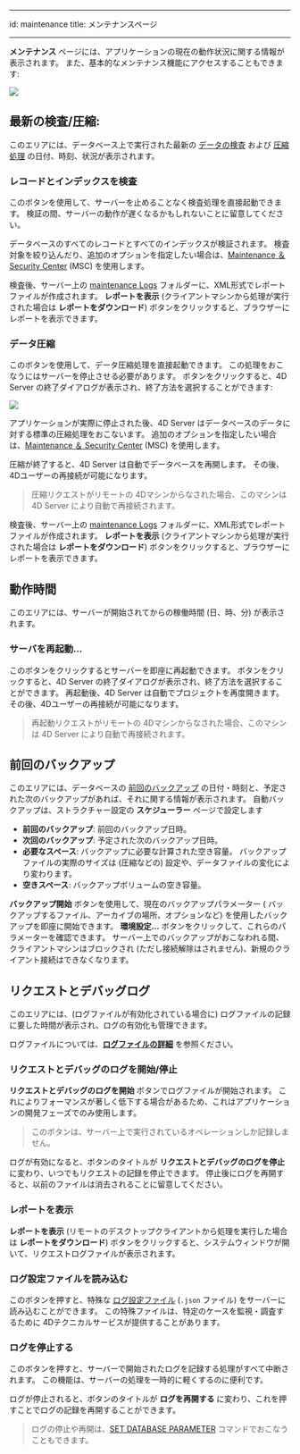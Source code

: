 - - -
id: maintenance title: メンテナンスページ
- - -


**メンテナンス** ページには、アプリケーションの現在の動作状況に関する情報が表示されます。 また、基本的なメンテナンス機能にアクセスすることもできます:

![](../assets/en/Admin/server-maintenance.png)


## 最新の検査/圧縮:

このエリアには、データベース上で実行された最新の [データの検査](MSC/verify.md) および [圧縮処理](MSC/compact.md) の日付、時刻、状況が表示されます。

### レコードとインデックスを検査

このボタンを使用して、サーバーを止めることなく検査処理を直接起動できます。 検証の間、サーバーの動作が遅くなるかもしれないことに留意してください。

データベースのすべてのレコードとすべてのインデックスが検証されます。 検査対象を絞り込んだり、追加のオプションを指定したい場合は、[Maintenance ＆ Security Center](MSC/overview.md) (MSC) を使用します。

検査後、サーバー上の [maintenance Logs](Project/architecture.md#logs) フォルダーに、XML形式でレポートファイルが作成されます。 **レポートを表示** (クライアントマシンから処理が実行された場合は **レポートをダウンロード**) ボタンをクリックすると、ブラウザーにレポートを表示できます。

### データ圧縮

このボタンを使用して、データ圧縮処理を直接起動できます。 この処理をおこなうにはサーバーを停止させる必要があります。 ボタンをクリックすると、4D Server の終了ダイアログが表示され、終了方法を選択することができます:

![](../assets/en/Admin/server-shut.png)

アプリケーションが実際に停止された後、4D Server はデータベースのデータに対する標準の圧縮処理をおこないます。 追加のオプションを指定したい場合は、[Maintenance ＆ Security Center](MSC/overview.md) (MSC) を使用します。

圧縮が終了すると、4D Server は自動でデータベースを再開します。 その後、4Dユーザーの再接続が可能になります。

> 圧縮リクエストがリモートの 4Dマシンからなされた場合、このマシンは 4D Server により自動で再接続されます。

検査後、サーバー上の [maintenance Logs](Project/architecture.md#logs) フォルダーに、XML形式でレポートファイルが作成されます。 **レポートを表示** (クライアントマシンから処理が実行された場合は **レポートをダウンロード**) ボタンをクリックすると、ブラウザーにレポートを表示できます。


## 動作時間

このエリアには、サーバーが開始されてからの稼働時間 (日、時、分) が表示されます。


### サーバを再起動...

このボタンをクリックするとサーバーを即座に再起動できます。 ボタンをクリックすると、4D Server の終了ダイアログが表示され、終了方法を選択することができます。 再起動後、4D Server は自動でプロジェクトを再度開きます。 その後、4Dユーザーの再接続が可能になります。

> 再起動リクエストがリモートの 4Dマシンからなされた場合、このマシンは 4D Server により自動で再接続されます。

## 前回のバックアップ

このエリアには、データベースの [前回のバックアップ](MSC/backup.md) の日付・時刻と、予定された次のバックアップがあれば、それに関する情報が表示されます。 自動バックアップは、ストラクチャー設定の **スケジューラー** ページで設定します

- **前回のバックアップ**: 前回のバックアップ日時。
- **次回のバックアップ**: 予定された次のバックアップ日時。
- **必要なスペース**: バックアップに必要な計算された空き容量。 バックアップファイルの実際のサイズは (圧縮などの) 設定や、データファイルの変化により変わります。
- **空きスペース**: バックアップボリュームの空き容量。


**バックアップ開始** ボタンを使用して、現在のバックアップパラメーター ( バックアップするファイル、アーカイブの場所、オプションなど) を使用したバックアップを即座に開始できます。 **環境設定...** ボタンをクリックして、これらのパラメーターを確認できます。 サーバー上でのバックアップがおこなわれる間、クライアントマシンはブロックされ (ただし接続解除はされません)、新規のクライアント接続はできなくなります。


## リクエストとデバッグログ

このエリアには、(ログファイルが有効化されている場合に) ログファイルの記録に要した時間が表示され、ログの有効化も管理できます。

ログファイルについては、[**ログファイルの詳細**](Debugging/debugLogFiles.md) を参照ください。

### リクエストとデバッグのログを開始/停止

**リクエストとデバッグのログを開始** ボタンでログファイルが開始されます。 これによりフォーマンスが著しく低下する場合があるため、これはアプリケーションの開発フェーズでのみ使用します。

> このボタンは、サーバー上で実行されているオペレーションしか記録しません。

ログが有効になると、ボタンのタイトルが **リクエストとデバッグのログを停止** に変わり、いつでもリクエストの記録を停止できます。 停止後にログを再開すると、以前のファイルは消去されることに留意してください。

### レポートを表示

**レポートを表示** (リモートのデスクトップクライアントから処理を実行した場合は **レポートをダウンロード**) ボタンをクリックすると、システムウィンドウが開いて、リクエストログファイルが表示されます。

### ログ設定ファイルを読み込む

このボタンを押すと、特殊な [ログ設定ファイル](Debugging/debugLogFiles.md#ログ設定ファイルを使用する) (`.json` ファイル) をサーバーに読み込むことができます。 この特殊ファイルは、特定のケースを監視・調査するために 4Dテクニカルサービスが提供することがあります。


### ログを停止する

このボタンを押すと、サーバーで開始されたログを記録する処理がすべて中断されます。 この機能は、サーバーの処理を一時的に軽くするのに便利です。

ログが停止されると、ボタンのタイトルが **ログを再開する** に変わり、これを押すことでログの記録を再開することができます。

> ログの停止や再開は、[SET DATABASE PARAMETER](https://doc.4d.com/4dv19/help/command/ja/page642.html) コマンドでおこなうこともできます。
